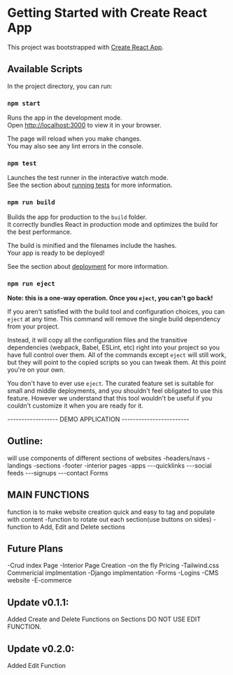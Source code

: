 # Getting Started with Create React App

This project was bootstrapped with [Create React App](https://github.com/facebook/create-react-app).

## Available Scripts

In the project directory, you can run:

### `npm start`

Runs the app in the development mode.\
Open [http://localhost:3000](http://localhost:3000) to view it in your browser.

The page will reload when you make changes.\
You may also see any lint errors in the console.

### `npm test`

Launches the test runner in the interactive watch mode.\
See the section about [running tests](https://facebook.github.io/create-react-app/docs/running-tests) for more information.

### `npm run build`

Builds the app for production to the `build` folder.\
It correctly bundles React in production mode and optimizes the build for the best performance.

The build is minified and the filenames include the hashes.\
Your app is ready to be deployed!

See the section about [deployment](https://facebook.github.io/create-react-app/docs/deployment) for more information.

### `npm run eject`

**Note: this is a one-way operation. Once you `eject`, you can't go back!**

If you aren't satisfied with the build tool and configuration choices, you can `eject` at any time. This command will remove the single build dependency from your project.

Instead, it will copy all the configuration files and the transitive dependencies (webpack, Babel, ESLint, etc) right into your project so you have full control over them. All of the commands except `eject` will still work, but they will point to the copied scripts so you can tweak them. At this point you're on your own.

You don't have to ever use `eject`. The curated feature set is suitable for small and middle deployments, and you shouldn't feel obligated to use this feature. However we understand that this tool wouldn't be useful if you couldn't customize it when you are ready for it.


------------------ DEMO APPLICATION ------------------------

## Outline:
will use components of different sections of websites
-headers/navs
-landings
-sections
-footer
-interior pages
-apps
---quicklinks
---social feeds
---signups
---contact Forms

## MAIN FUNCTIONS
function is to make website creation quick and easy to tag and populate with content
-function to rotate out each section(use buttons on sides)
-function to Add, Edit and Delete sections


## Future Plans
-Crud index Page
-Interior Page Creation
-on the fly Pricing 
-Tailwind.css Commericial implmentation
-Django implmentation
-Forms
-Logins
-CMS website
-E-commerce

## Update v0.1.1:
Added Create and Delete Functions on Sections
DO NOT USE EDIT FUNCTION. 

## Update v0.2.0:
Added Edit Function

